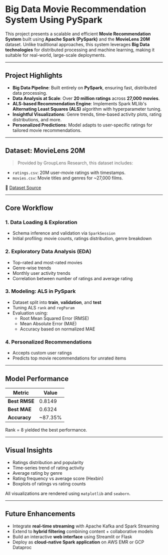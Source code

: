 # Big Data Movie Recommendation System Using PySpark

This project presents a scalable and efficient **Movie Recommendation System** built using **Apache Spark (PySpark)** and the **MovieLens 20M** dataset. Unlike traditional approaches, this system leverages **Big Data technologies** for distributed processing and machine learning, making it suitable for real-world, large-scale deployments.

---

## Project Highlights

- **Big Data Pipeline**: Built entirely on **PySpark**, ensuring fast, distributed data processing.
- **Data Analysis at Scale**: Over **20 million ratings** across **27,000 movies**.
- **ALS-based Recommendation Engine**: Implements Spark MLlib's **Alternating Least Squares (ALS)** algorithm with hyperparameter tuning.
- **Insightful Visualizations**: Genre trends, time-based activity plots, rating distributions, and more.
- **Personalized Predictions**: Model adapts to user-specific ratings for tailored movie recommendations.

---

## Dataset: MovieLens 20M

> Provided by GroupLens Research, this dataset includes:
- `ratings.csv`: 20M user-movie ratings with timestamps.
- `movies.csv`: Movie titles and genres for ~27,000 films.

📎 [Dataset Source](https://grouplens.org/datasets/movielens/20m/)

---

## Core Workflow

### 1. **Data Loading & Exploration**
- Schema inference and validation via `SparkSession`
- Initial profiling: movie counts, ratings distribution, genre breakdown

### 2. **Exploratory Data Analysis (EDA)**
- Top-rated and most-rated movies
- Genre-wise trends
- Monthly user activity trends
- Correlation between number of ratings and average rating

### 3. **Modeling: ALS in PySpark**
- Dataset split into **train**, **validation**, and **test**
- Tuning ALS `rank` and `regParam`
- Evaluation using:
  - Root Mean Squared Error (RMSE)
  - Mean Absolute Error (MAE)
  - Accuracy based on normalized MAE

### 4. **Personalized Recommendations**
- Accepts custom user ratings
- Predicts top movie recommendations for unrated items

---

## Model Performance

| Metric      | Value     |
|-------------|-----------|
| **Best RMSE**   | 0.8149    |
| **Best MAE**    | 0.6324    |
| **Accuracy**    | ~87.35%   |

Rank = 8 yielded the best performance.

---

## Visual Insights

- Ratings distribution and popularity
- Time-series trend of rating activity
- Average rating by genre
- Rating frequency vs average score (Hexbin)
- Boxplots of ratings vs rating counts

All visualizations are rendered using `matplotlib` and `seaborn`.

---

## Future Enhancements

- Integrate **real-time streaming** with Apache Kafka and Spark Streaming
- Extend to **hybrid filtering** combining content + collaborative models
- Build an interactive **web interface** using Streamlit or Flask
- Deploy as **cloud-native Spark application** on AWS EMR or GCP Dataproc


